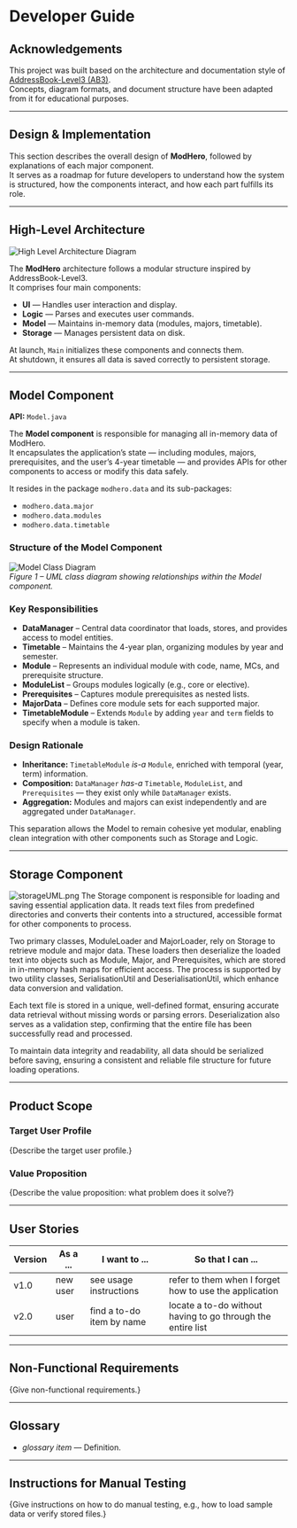 # Developer Guide

## Acknowledgements

This project was built based on the architecture and documentation style of [AddressBook-Level3 (AB3)](https://se-education.org/addressbook-level3/).  
Concepts, diagram formats, and document structure have been adapted from it for educational purposes.

---

## Design & Implementation

This section describes the overall design of **ModHero**, followed by explanations of each major component.  
It serves as a roadmap for future developers to understand how the system is structured, how the components interact, and how each part fulfills its role.

---

## High-Level Architecture

![High Level Architecture Diagram](High-Level%20Architecture.png)

The **ModHero** architecture follows a modular structure inspired by AddressBook-Level3.  
It comprises four main components:
- **UI** — Handles user interaction and display.
- **Logic** — Parses and executes user commands.
- **Model** — Maintains in-memory data (modules, majors, timetable).
- **Storage** — Manages persistent data on disk.

At launch, `Main` initializes these components and connects them.  
At shutdown, it ensures all data is saved correctly to persistent storage.

---

## Model Component

**API:** `Model.java`

The **Model component** is responsible for managing all in-memory data of ModHero.  
It encapsulates the application’s state — including modules, majors, prerequisites, and the user’s 4-year timetable — and provides APIs for other components to access or modify this data safely.

It resides in the package `modhero.data` and its sub-packages:
- `modhero.data.major`
- `modhero.data.modules`
- `modhero.data.timetable`

### Structure of the Model Component

![Model Class Diagram](ModelClassDiagram.png)  
*Figure 1 – UML class diagram showing relationships within the Model component.*

### Key Responsibilities

- **DataManager** – Central data coordinator that loads, stores, and provides access to model entities.
- **Timetable** – Maintains the 4-year plan, organizing modules by year and semester.
- **Module** – Represents an individual module with code, name, MCs, and prerequisite structure.
- **ModuleList** – Groups modules logically (e.g., core or elective).
- **Prerequisites** – Captures module prerequisites as nested lists.
- **MajorData** – Defines core module sets for each supported major.
- **TimetableModule** – Extends `Module` by adding `year` and `term` fields to specify when a module is taken.

### Design Rationale

- **Inheritance:** `TimetableModule` *is-a* `Module`, enriched with temporal (year, term) information.
- **Composition:** `DataManager` *has-a* `Timetable`, `ModuleList`, and `Prerequisites` — they exist only while `DataManager` exists.
- **Aggregation:** Modules and majors can exist independently and are aggregated under `DataManager`.

This separation allows the Model to remain cohesive yet modular, enabling clean integration with other components such as Storage and Logic.

---

## Storage Component
![storageUML.png](storageUML.png)
The Storage component is responsible for loading and saving essential application data.
It reads text files from predefined directories and converts their contents into a structured, accessible format for other components to process.

Two primary classes, ModuleLoader and MajorLoader, rely on Storage to retrieve module and major data.
These loaders then deserialize the loaded text into objects such as Module, Major, and Prerequisites, which are stored in in-memory hash maps for efficient access.
The process is supported by two utility classes, SerialisationUtil and DeserialisationUtil, which enhance data conversion and validation.

Each text file is stored in a unique, well-defined format, ensuring accurate data retrieval without missing words or parsing errors.
Deserialization also serves as a validation step, confirming that the entire file has been successfully read and processed.

To maintain data integrity and readability, all data should be serialized before saving, ensuring a consistent and reliable file structure for future loading operations.

---

## Product Scope

### Target User Profile
{Describe the target user profile.}

### Value Proposition
{Describe the value proposition: what problem does it solve?}

---

## User Stories

|Version| As a ... | I want to ... | So that I can ...|
|--------|----------|---------------|------------------|
|v1.0|new user|see usage instructions|refer to them when I forget how to use the application|
|v2.0|user|find a to-do item by name|locate a to-do without having to go through the entire list|

---

## Non-Functional Requirements

{Give non-functional requirements.}

---

## Glossary

* *glossary item* — Definition.

---

## Instructions for Manual Testing

{Give instructions on how to do manual testing, e.g., how to load sample data or verify stored files.}
